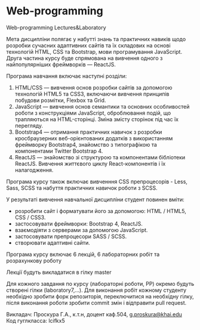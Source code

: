 # Web-programming
Web-programming Lectures&amp;Laboratory

<p>Мета дисципліни полягає у набутті знань та практичних навиків 
щодо розробки сучасних адаптивних сайтів та їх складових на основі 
технологій HTML, CSS та Bootstrap, мови програмування JavaScript. 
Друга частина курсу буде спрямована на вивчення одного з 
найпопулярніших фреймворків — ReactJS.</p>
<p>Програма навчання включає наступні розділи:</p>
<ol>
    <li>HTML/CSS — вивчення основ розробки сайтів за допомогою технологій HTML5 та CSS3, включаючи вивчення принципів побудови розмітки, Flexbox та Grid.</li>
    <li>JavaScript — вивчення основ семантики та основних особливостей роботи з конструкціями JavaScript, оброблювання подій, що трапляються на HTML-сторінці. Зміна змісту сторінок під час їх перегляду.</li>
    <li>Bootstrap4 — отримання практичних навичок з розробки кросбраузерних веб-орієнтованих додатків з використанням фреймворку Bootstrap4, знайомство з типографікою та компонентами Twitter Bootstrap 4.</li>
    <li>ReactJS — знайомство зі структурою та компонентами бібліотеки ReactJS. Вивчення життєвого циклу React-компонентів і їх налагодження.</li>
 </ol>
<p>Програма курсу також включає вивченння CSS препроцесорів - Less, Sass, SCSS та набуття практичних навичок роботи з SCSS.</p>
 
<p>У результаті вивчення навчальної дисципліни студент повинен вміти:</p>
<ul>
    <li>розробити сайт і форматувати його за допомогою: HTML / HTML5, CSS / CSS3.</li>
    <li>застосовувати фреймворки: Bootstrap 4, ReactJS.</li>
    <li>взаємодіяти з серверами за допомогою JavaScript.</li>
    <li>застосовувати препроцесори SASS / SCSS.</li>
    <li>створювати адаптивні сайти.</li>
</ul>
<p>Програма курсу включає 6 лекцій, 6 лабораторних робіт та розрахункову роботу</p>
<p>Лекції будуть викладатися в гілку master</p>
<p>Для кожного завдання по курсу (лабораторні роботи, РР) окремо будуть створені
гілки (laboratory7,...). Для виконання робіт кожному студенту необхідно зробити
форк репозиторія, переключитися на необхідну гілку, після виконання роботи зробити
commit змін і відправити pull request.</p>


Викладач: Проскура Г.А., к.т.н, доцент каф.504, g.proskura@khai.edu<br>
Код гуглкласса: lcifkx5

